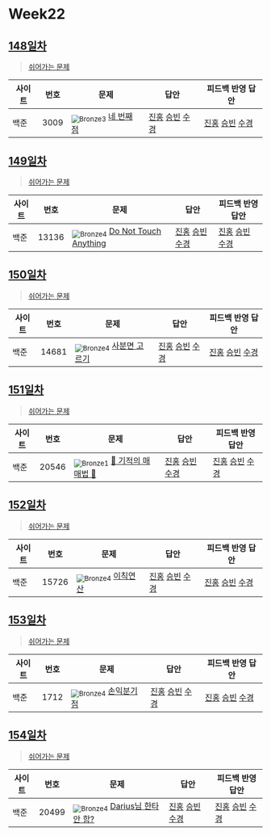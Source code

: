 <!-- tier 리스트 S -->
[Unrated]: https://user-images.githubusercontent.com/33937365/126247607-85783912-c11a-4d50-ac36-8cc7dcb75cd2.png
[Bronze5]: https://user-images.githubusercontent.com/33937365/126247611-e362d727-17a4-4737-a232-5827e185ab7c.png
[Bronze4]: https://user-images.githubusercontent.com/33937365/126247612-89cbc675-e1d4-43a2-950b-1cb014dca697.png
[Bronze3]: https://user-images.githubusercontent.com/33937365/126247613-b8408610-7bc4-40f8-804f-a30a45ddbb68.png
[Bronze2]: https://user-images.githubusercontent.com/33937365/126247614-d85dc6ff-a520-4c00-82bd-eb593b156bd8.png
[Bronze1]: https://user-images.githubusercontent.com/33937365/126247616-04b2ab30-9891-4b7b-8cb4-38e99b97e834.png
[Silver5]: https://user-images.githubusercontent.com/33937365/126247618-38c5c905-672b-4d75-808e-8a7d45ea577d.png
[Silver4]: https://user-images.githubusercontent.com/33937365/126247620-ba2d1b96-b0aa-4b88-80c5-71569c69bbc3.png
[Silver3]: https://user-images.githubusercontent.com/33937365/126247621-1b55b7f4-3a79-4348-8a63-f00c1813853e.png
[Silver2]: https://user-images.githubusercontent.com/33937365/126247622-a83b30a9-6618-4593-b775-6f6730afd3f6.png
[Silver1]: https://user-images.githubusercontent.com/33937365/126247625-8d82f8ab-6f95-4ef8-a243-be31f548596e.png
[Gold5]: https://user-images.githubusercontent.com/33937365/126247627-2979d4d5-915a-4c4e-adb7-c171f9bafe28.png
[Gold4]: https://user-images.githubusercontent.com/33937365/126247629-b24e1e24-4579-450f-bc3c-f166361091dd.png
[Gold3]: https://user-images.githubusercontent.com/33937365/126247630-80fb15af-debc-451d-a937-6c9c6bfa693b.png
[Gold2]: https://user-images.githubusercontent.com/33937365/126247633-7112f6a6-57da-4d1d-953f-5414ba8ffc3d.png
[Gold1]: https://user-images.githubusercontent.com/33937365/126247635-42bd3af9-e129-4379-b44a-22d75de3def6.png
[Platinum5]: https://user-images.githubusercontent.com/33937365/126247636-763e3bc4-43a9-4724-8ce1-c2288aecb636.png
[Platinum4]: https://user-images.githubusercontent.com/33937365/126247637-af30d243-2771-4966-b0bb-0901b9fd4989.png
[Platinum3]: https://user-images.githubusercontent.com/33937365/126247640-cfd654db-86d8-42a9-8d1b-0f3494758330.png
[Platinum2]: https://user-images.githubusercontent.com/33937365/126247641-3e60e9a6-5116-4005-a87d-bfb59969c87a.png
[Platinum1]: https://user-images.githubusercontent.com/33937365/126247643-23bba5ac-52c4-442a-a88a-2eb8998f6446.png
[Diamond5]: https://user-images.githubusercontent.com/33937365/126247645-870445bf-25d9-45ce-9c07-a25949ffad21.png
[Diamond4]: https://user-images.githubusercontent.com/33937365/126247646-b2d7e328-c205-448d-a5bf-c6294c07edaa.png
[Diamond3]: https://user-images.githubusercontent.com/33937365/126247647-db568f94-882f-410c-bd1b-63d49c87623c.png
[Diamond2]: https://user-images.githubusercontent.com/33937365/126247648-52f92f07-0fb9-4b1d-a344-6e9b81d81044.png
[Diamond1]: https://user-images.githubusercontent.com/33937365/126247649-4d068f63-f5e1-40df-910e-dceeb2b7de99.png
[Ruby5]: https://user-images.githubusercontent.com/33937365/126247652-94013ea7-9a96-4068-b922-01535c85801d.png
[Ruby4]: https://user-images.githubusercontent.com/33937365/126247655-a10f7077-6341-416e-938c-b500b7022aca.png
[Ruby3]: https://user-images.githubusercontent.com/33937365/126247656-d0e16a36-5080-4585-a465-4e4f5302beef.png
[Ruby2]: https://user-images.githubusercontent.com/33937365/126247659-1d249660-02a2-4a95-966f-074f99df70fe.png
[Ruby1]: https://user-images.githubusercontent.com/33937365/126247660-8e0d236d-eaef-42b3-8983-28f9e6c94ff9.png
<!-- tier 리스트 E -->

# Week22

## [148일차](Day148)

> [쉬어가는 문제](https://www.acmicpc.net/group/workbook/view/9797/33889)

| 사이트 | 번호 | 문제                                               | 답안                                                                                       | 피드백 반영 답안                                                                           |
| ------ | ---- | -------------------------------------------------- | ------------------------------------------------------------------------------------------ | ------------------------------------------------------------------------------------------ |
| 백준   | 3009 | <sub>![Bronze3]</sub> [네 번째 점](https://www.acmicpc.net/problem/3009) | [진홍](Day148/boj3009_kjh.java) [승빈](Day148/boj3009_wsb.java) [수경](Day148/boj3009_hsk.js) | [진홍](Day148/boj3009_kjh.java) [승빈](Day148/boj3009_wsb.java) [수경](Day148/boj3009_hsk.js) |

## [149일차](Day149)

> [쉬어가는 문제](https://www.acmicpc.net/group/workbook/view/9797/33912)

| 사이트 | 번호  | 문제                                                           | 답안                                                                                          | 피드백 반영 답안                                                                              |
| ------ | ----- | -------------------------------------------------------------- | --------------------------------------------------------------------------------------------- | --------------------------------------------------------------------------------------------- |
| 백준   | 13136 | <sub>![Bronze4]</sub> [Do Not Touch Anything](https://www.acmicpc.net/problem/13136) | [진홍](Day149/boj13136_kjh.java) [승빈](Day149/boj13136_wsb.java) [수경](Day149/boj13136_hsk.js) | [진홍](Day149/boj13136_kjh.java) [승빈](Day149/boj13136_wsb.java) [수경](Day149/boj13136_hsk.js) |

## [150일차](Day150)

> [쉬어가는 문제](https://www.acmicpc.net/group/workbook/view/9797/33917)

| 사이트 | 번호  | 문제                                                   | 답안                                                                                          | 피드백 반영 답안                                                                              |
| ------ | ----- | ------------------------------------------------------ | --------------------------------------------------------------------------------------------- | --------------------------------------------------------------------------------------------- |
| 백준   | 14681 | <sub>![Bronze4]</sub> [사분면 고르기](https://www.acmicpc.net/problem/14681) | [진홍](Day150/boj14681_kjh.java) [승빈](Day150/boj14681_wsb.java) [수경](Day150/boj14681_hsk.js) | [진홍](Day150/boj14681_kjh.java) [승빈](Day150/boj14681_wsb.java) [수경](Day150/boj14681_hsk.js) |

## [151일차](Day151)

> [쉬어가는 문제](https://www.acmicpc.net/group/workbook/view/9797/33937)

| 사이트 | 번호  | 문제                                                         | 답안                                                                                          | 피드백 반영 답안                                                                                 |
| ------ | ----- | ------------------------------------------------------------ | --------------------------------------------------------------------------------------------- | ------------------------------------------------------------------------------------------------ |
| 백준   | 20546 | <sub>![Bronze1]</sub> [🐜 기적의 매매법 🐜](https://www.acmicpc.net/problem/20546) | [진홍](Day151/boj20546_kjh.java) [승빈](Day151/boj20546_wsb.java) [수경](Day151/boj20546_hsk.js) | [진홍](Day151/boj20546_kjh.java) [승빈](Day151/boj20546_wsb.java) [수경](Day151/boj20546_hsk_fb.js) |

## [152일차](Day152)

> [쉬어가는 문제](https://www.acmicpc.net/group/workbook/view/9797/33955)

| 사이트 | 번호  | 문제                                              | 답안                                                                                          | 피드백 반영 답안                                                                              |
| ------ | ----- | ------------------------------------------------- | --------------------------------------------------------------------------------------------- | --------------------------------------------------------------------------------------------- |
| 백준   | 15726 | <sub>![Bronze4]</sub> [이칙연산](https://www.acmicpc.net/problem/15726) | [진홍](Day152/boj15726_kjh.java) [승빈](Day152/boj15726_wsb.java) [수경](Day152/boj15726_hsk.js) | [진홍](Day152/boj15726_kjh.java) [승빈](Day152/boj15726_wsb.java) [수경](Day152/boj15726_hsk.js) |

## [153일차](Day153)

> [쉬어가는 문제](https://www.acmicpc.net/group/workbook/view/9797/33974)

| 사이트 | 번호 | 문제                                               | 답안                                                                                       | 피드백 반영 답안                                                                              |
| ------ | ---- | -------------------------------------------------- | ------------------------------------------------------------------------------------------ | --------------------------------------------------------------------------------------------- |
| 백준   | 1712 | <sub>![Bronze4]</sub> [손익분기점](https://www.acmicpc.net/problem/1712) | [진홍](Day153/boj1712_kjh.java) [승빈](Day153/boj1712_wsb.java) [수경](Day153/boj1712_hsk.js) | [진홍](Day153/boj1712_kjh.java) [승빈](Day153/boj1712_wsb.java) [수경](Day153/boj1712_hsk_fb.js) |

## [154일차](Day154)

> [쉬어가는 문제](https://www.acmicpc.net/group/workbook/view/9797/33990)

| 사이트 | 번호  | 문제                                                          | 답안                                                                                          | 피드백 반영 답안                                                      |
| ------ | ----- | ------------------------------------------------------------- | --------------------------------------------------------------------------------------------- | --------------------------------------------------------------------- |
| 백준   | 20499 | <sub>![Bronze4]</sub> [Darius님 한타 안 함?](https://www.acmicpc.net/problem/20499) | [진홍](Day154/boj20499_kjh.java) [승빈](Day154/boj20499_wsb.java) [수경](Day154/boj20499_hsk.js) | [진홍](Day154/boj20499_kjh.java) [승빈](Day154/boj20499_wsb.java) [수경](Day154/boj20499_hsk_fb.js) |
